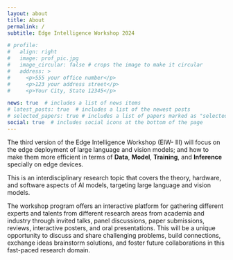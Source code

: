 ```yaml
---
layout: about
title: About
permalink: /
subtitle: Edge Intelligence Workshop 2024

# profile:
#   align: right
#   image: prof_pic.jpg
#   image_circular: false # crops the image to make it circular
#   address: >
#     <p>555 your office number</p>
#     <p>123 your address street</p>
#     <p>Your City, State 12345</p>

news: true  # includes a list of news items
# latest_posts: true  # includes a list of the newest posts
# selected_papers: true # includes a list of papers marked as "selected={true}"
social: true  # includes social icons at the bottom of the page
---
```


The third version of the Edge Intelligence Workshop (EIW- III) will focus on the edge deployment of large language and vision models; and how to make them more efficient in terms of **Data**, **Model**, **Training**, and **Inference** specially on edge devices.

This is an interdisciplinary research topic that covers the theory, hardware, and software aspects of AI models, targeting large language and vision models.

The workshop program offers an interactive platform for gathering different experts and talents from different research areas from academia and industry through invited talks, panel discussions, paper submissions, reviews, interactive posters, and oral presentations. This will be a unique opportunity to discuss and share challenging problems, build connections, exchange ideas brainstorm solutions, and foster future collaborations in this fast-paced research domain.
